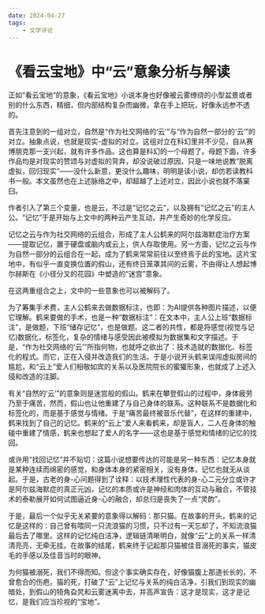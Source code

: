 ```yaml
---
date: 2024-04-27
tags:
	- 文学评论
---
```


# 《看云宝地》中“云”意象分析与解读

正如“看云宝地”的意象，《看云宝地》小说本身也好像被云雾缭绕的小型盆景或者别的什么东西，精细，但内部结构复杂而幽微，拿在手上把玩，好像永远参不透的。

首先注意到的一组对立，自然是“作为社交网络的‘云’”与“作为自然一部分的‘云’”的对立。抽象点说，也就是现实-虚拟的对立。这组对立在科幻里并不少见，自从赛博朋克那一支兴起，就有许多作品。这也算是科幻的一个母题了。母题下面，许多作品均是对现实的赞颂与对虚拟的背弃，却没说破过原因，只是一味地说教“脱离虚拟，回归现实”——没什么新意，更没什么趣味，明明是读小说，却仿若读教科书一般。本文虽然也在上述脉络之中，却超越了上述对立，因此小说也就不落窠臼。

作者引入了第三个变量，也是云，不过是“记忆之云”，以及拥有“记忆之云”的主人公。“记忆”于是开始与上文中的两种云产生互动，并产生奇妙的化学反应。

记忆之云与作为社交网络的云组合，形成了主人公鹤来的阿尔兹海默症治疗方案——提取记忆，置于硬盘或脑内或云上，供人存取使用。另一方面，记忆之云与作为自然一部分的云组合在一起，成为了鹤来常常前往以至终焉于此的宝地。这片宝地中，有似乎一直变换位置的假山，还有终日笼罩其间的云雾，不由得让人想起博尔赫斯在《小径分叉的花园》中塑造的“迷宫”意象。

在这两重组合之上，文中的一些意象也可以被解码了。

为了筹集手术费，主人公鹤来去做数据标注，也即：为AI提供各种图片描述，以便它理解。鹤来要做的手术，也是一种“数据标注”：在文本中，主人公上班“数据标注”，是做题，下班“储存记忆”，也是做题。这二者的共性，都是将感觉(视觉与记忆)数据化，标签化，复杂的情绪与感受因此被模拟为数据集和文字描述。于是，“作为社交网络的‘云’”所指何物，也就呼之欲出了：技术造就的数据化、标签化的程式。而它，正在入侵并改造我们的生活。于是小说开头鹤来误闯虚拟房间的尴尬，和“云上”爱人们相敬如宾的关系以及医院院长的蜜獾形象，也就成了上述入侵和改造的注脚。

有关“自然的‘云’”的意象则是迷宫般的假山。鹤来在攀登假山的过程中，身体疲劳乃至于痛苦，然而，假山也让他重建了与自己身体的联系。这种联系不是数据化和标签化的，而是基于感觉与情绪。于是“痛苦最终被音乐代替”，在这样的重建中，鹤来找到了自己的记忆。鹤来的“云上”爱人来看鹤来，却是盲人，二人在身体的触碰中重建了情感，鹤来也想起了爱人的名字——这也是基于感觉和情绪的记忆的找回。

或许用“找回记忆”并不贴切：这篇小说想要传达的可能是另一种东西：记忆本身就是某种连续而绵密的感觉，和身体本身的紧密相关，没有身体，记忆也就无从谈起。于是，古老的身-心问题得到了诠释：以技术理性代表的身-心二元分立或许才是阿尔兹海默症的真正元凶，记忆的本质或许是神经和肉体的互动与融合，不管技术的泰勒展开如何试图逼近身-心的融合，却总归是丧失了一点“灵韵”。

于是，最后一个似乎无关紧要的意象得以解码：那只猫。在故事的开头，鹤来的记忆是这样的：自己曾有喂同一只流浪猫的习惯，只不过有一天忘却了，不知流浪猫最后去了哪里。这样的记忆纯白洁净，逻辑链清晰明白，就像“云”上的关系一样清清亮亮，无牵无挂。在故事的结尾，鹤来终于记起那只猫被佳音溺死的事实，猫皮毛的手感以及佳音当时的眼神。

为何猫被溺死，我们不得而知。但这个事实确实存在，好像猫腹上那道长长的，不曾愈合的伤疤。猫的死，打破了“云”上记忆与关系的纯白洁净，引我们到现实的幽暗处，到假山的犄角旮旯和云雾迷离中去，并高声宣告：这才是现实，这才是记忆，是我们应当珍视的“宝地”。